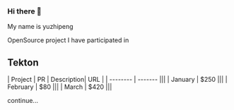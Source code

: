 ### Hi there 👋

My name is yuzhipeng

OpenSource project I have participated in

## Tekton

| Project    | PR | Description| URL |
| -------- | ------- |||
| January  | $250    |||
| February | $80     |||
| March    | $420    |||


continue...

<!--
**yuzp1996/yuzp1996** is a ✨ _special_ ✨ repository because its `README.md` (this file) appears on your GitHub profile.

Here are some ideas to get you started:

- 🔭 I’m currently working on ...
- 🌱 I’m currently learning ...
- 👯 I’m looking to collaborate on ...
- 🤔 I’m looking for help with ...
- 💬 Ask me about ...
- 📫 How to reach me: ...
- 😄 Pronouns: ...
- ⚡ Fun fact: ...
-->
